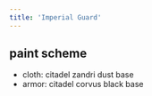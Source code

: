 ```yaml
---
title: 'Imperial Guard'
---
```


## paint scheme

- cloth: citadel zandri dust base
- armor: citadel corvus black base